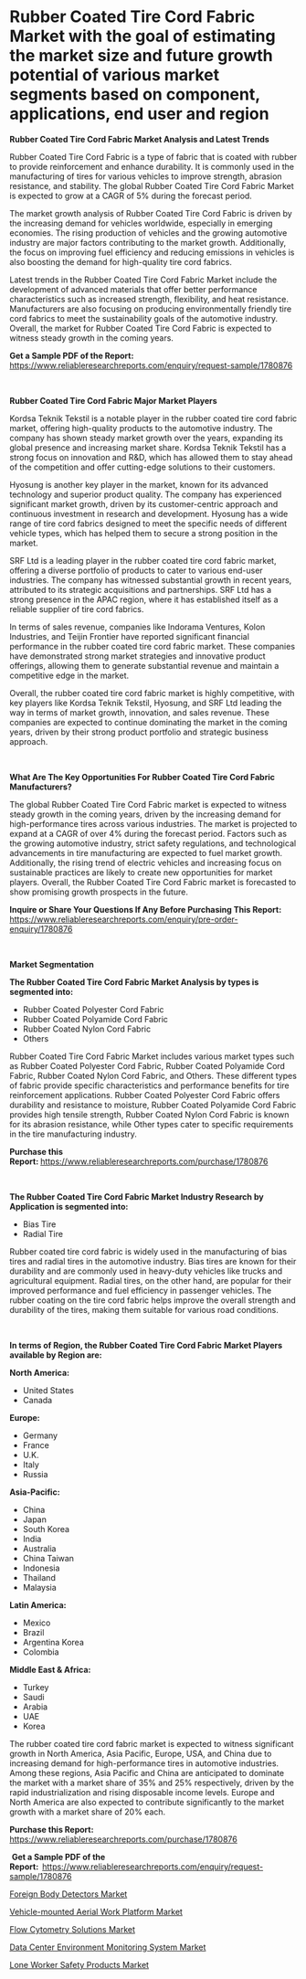 <p><h1>Rubber Coated Tire Cord Fabric Market with the goal of estimating the market size and future growth potential of various market segments based on component, applications, end user and region</h1></p><p><strong>Rubber Coated Tire Cord Fabric Market Analysis and Latest Trends</strong></p>
<p><p>Rubber Coated Tire Cord Fabric is a type of fabric that is coated with rubber to provide reinforcement and enhance durability. It is commonly used in the manufacturing of tires for various vehicles to improve strength, abrasion resistance, and stability. The global Rubber Coated Tire Cord Fabric Market is expected to grow at a CAGR of 5% during the forecast period.</p><p>The market growth analysis of Rubber Coated Tire Cord Fabric is driven by the increasing demand for vehicles worldwide, especially in emerging economies. The rising production of vehicles and the growing automotive industry are major factors contributing to the market growth. Additionally, the focus on improving fuel efficiency and reducing emissions in vehicles is also boosting the demand for high-quality tire cord fabrics.</p><p>Latest trends in the Rubber Coated Tire Cord Fabric Market include the development of advanced materials that offer better performance characteristics such as increased strength, flexibility, and heat resistance. Manufacturers are also focusing on producing environmentally friendly tire cord fabrics to meet the sustainability goals of the automotive industry. Overall, the market for Rubber Coated Tire Cord Fabric is expected to witness steady growth in the coming years.</p></p>
<p><strong>Get a Sample PDF of the Report:&nbsp;</strong> <a href="https://www.reliableresearchreports.com/enquiry/request-sample/1780876">https://www.reliableresearchreports.com/enquiry/request-sample/1780876</a></p>
<p>&nbsp;</p>
<p><strong>Rubber Coated Tire Cord Fabric Major Market Players</strong></p>
<p><p>Kordsa Teknik Tekstil is a notable player in the rubber coated tire cord fabric market, offering high-quality products to the automotive industry. The company has shown steady market growth over the years, expanding its global presence and increasing market share. Kordsa Teknik Tekstil has a strong focus on innovation and R&D, which has allowed them to stay ahead of the competition and offer cutting-edge solutions to their customers. </p><p>Hyosung is another key player in the market, known for its advanced technology and superior product quality. The company has experienced significant market growth, driven by its customer-centric approach and continuous investment in research and development. Hyosung has a wide range of tire cord fabrics designed to meet the specific needs of different vehicle types, which has helped them to secure a strong position in the market.</p><p>SRF Ltd is a leading player in the rubber coated tire cord fabric market, offering a diverse portfolio of products to cater to various end-user industries. The company has witnessed substantial growth in recent years, attributed to its strategic acquisitions and partnerships. SRF Ltd has a strong presence in the APAC region, where it has established itself as a reliable supplier of tire cord fabrics.</p><p>In terms of sales revenue, companies like Indorama Ventures, Kolon Industries, and Teijin Frontier have reported significant financial performance in the rubber coated tire cord fabric market. These companies have demonstrated strong market strategies and innovative product offerings, allowing them to generate substantial revenue and maintain a competitive edge in the market.</p><p>Overall, the rubber coated tire cord fabric market is highly competitive, with key players like Kordsa Teknik Tekstil, Hyosung, and SRF Ltd leading the way in terms of market growth, innovation, and sales revenue. These companies are expected to continue dominating the market in the coming years, driven by their strong product portfolio and strategic business approach.</p></p>
<p>&nbsp;</p>
<p><strong>What Are The Key Opportunities For Rubber Coated Tire Cord Fabric Manufacturers?</strong></p>
<p><p>The global Rubber Coated Tire Cord Fabric market is expected to witness steady growth in the coming years, driven by the increasing demand for high-performance tires across various industries. The market is projected to expand at a CAGR of over 4% during the forecast period. Factors such as the growing automotive industry, strict safety regulations, and technological advancements in tire manufacturing are expected to fuel market growth. Additionally, the rising trend of electric vehicles and increasing focus on sustainable practices are likely to create new opportunities for market players. Overall, the Rubber Coated Tire Cord Fabric market is forecasted to show promising growth prospects in the future.</p></p>
<p><strong>Inquire or Share Your Questions If Any Before Purchasing This Report:</strong> <a href="https://www.reliableresearchreports.com/enquiry/pre-order-enquiry/1780876">https://www.reliableresearchreports.com/enquiry/pre-order-enquiry/1780876</a></p>
<p>&nbsp;</p>
<p><strong>Market Segmentation</strong></p>
<p><strong>The Rubber Coated Tire Cord Fabric Market Analysis by types is segmented into:</strong></p>
<p><ul><li>Rubber Coated Polyester Cord Fabric</li><li>Rubber Coated Polyamide Cord Fabric</li><li>Rubber Coated Nylon Cord Fabric</li><li>Others</li></ul></p>
<p><p>Rubber Coated Tire Cord Fabric Market includes various market types such as Rubber Coated Polyester Cord Fabric, Rubber Coated Polyamide Cord Fabric, Rubber Coated Nylon Cord Fabric, and Others. These different types of fabric provide specific characteristics and performance benefits for tire reinforcement applications. Rubber Coated Polyester Cord Fabric offers durability and resistance to moisture, Rubber Coated Polyamide Cord Fabric provides high tensile strength, Rubber Coated Nylon Cord Fabric is known for its abrasion resistance, while Other types cater to specific requirements in the tire manufacturing industry.</p></p>
<p><strong>Purchase this Report:&nbsp;</strong><a href="https://www.reliableresearchreports.com/purchase/1780876">https://www.reliableresearchreports.com/purchase/1780876</a></p>
<p>&nbsp;</p>
<p><strong>The Rubber Coated Tire Cord Fabric Market Industry Research by Application is segmented into:</strong></p>
<p><ul><li>Bias Tire</li><li>Radial Tire</li></ul></p>
<p><p>Rubber coated tire cord fabric is widely used in the manufacturing of bias tires and radial tires in the automotive industry. Bias tires are known for their durability and are commonly used in heavy-duty vehicles like trucks and agricultural equipment. Radial tires, on the other hand, are popular for their improved performance and fuel efficiency in passenger vehicles. The rubber coating on the tire cord fabric helps improve the overall strength and durability of the tires, making them suitable for various road conditions.</p></p>
<p>&nbsp;</p>
<p><strong>In terms of Region, the Rubber Coated Tire Cord Fabric Market Players available by Region are:</strong></p>
<p>
    <p> <strong> North America: </strong>
        <ul>
            <li>United States</li>
            <li>Canada</li>
        </ul>
        </p> 
    <p> <strong> Europe: </strong>
        <ul>
            <li>Germany</li>
            <li>France</li>
            <li>U.K.</li>
            <li>Italy</li>
            <li>Russia</li>
        </ul>
        </p> 
    <p> <strong> Asia-Pacific: </strong>
        <ul>
            <li>China</li>
            <li>Japan</li>
            <li>South Korea</li>
            <li>India</li>
            <li>Australia</li>
            <li>China Taiwan</li>
            <li>Indonesia</li>
            <li>Thailand</li>
            <li>Malaysia</li>
        </ul>
        </p> 
    <p> <strong> Latin America: </strong>
        <ul>
            <li>Mexico</li>
            <li>Brazil</li>
            <li>Argentina Korea</li>
            <li>Colombia</li>
        </ul>
        </p> 
    <p> <strong> Middle East & Africa: </strong>
        <ul>
            <li>Turkey</li>
            <li>Saudi</li>
            <li>Arabia</li>
            <li>UAE</li>
            <li>Korea</li>
        </ul>
    </p>
    </p>
<p><p>The rubber coated tire cord fabric market is expected to witness significant growth in North America, Asia Pacific, Europe, USA, and China due to increasing demand for high-performance tires in automotive industries. Among these regions, Asia Pacific and China are anticipated to dominate the market with a market share of 35% and 25% respectively, driven by the rapid industrialization and rising disposable income levels. Europe and North America are also expected to contribute significantly to the market growth with a market share of 20% each.</p></p>
<p><strong>Purchase this Report: </strong><a href="https://www.reliableresearchreports.com/purchase/1780876">https://www.reliableresearchreports.com/purchase/1780876</a></p>
<p>&nbsp;<strong>Get a Sample PDF of the Report:&nbsp;&nbsp;</strong><a href="https://www.reliableresearchreports.com/enquiry/request-sample/1780876">https://www.reliableresearchreports.com/enquiry/request-sample/1780876</a></p>
<p><strong></strong></p>
<p><p><a href="https://github.com/luckyshygirl/Market-Research-Report-List-3/blob/main/foreign-body-detectors-market.md">Foreign Body Detectors Market</a></p><p><a href="https://github.com/vimar16th/Market-Research-Report-List-3/blob/main/vehicle-mounted-aerial-work-platform-market.md">Vehicle-mounted Aerial Work Platform Market</a></p><p><a href="https://medium.com/@petrajones35/decoding-flow-cytometry-solutions-market-metrics-market-share-trends-and-growth-patterns-5cbebdd138f4">Flow Cytometry Solutions Market</a></p><p><a href="https://medium.com/@petrajones35/data-center-environment-monitoring-system-market-report-reveals-the-latest-trends-and-growth-849023e0f4f1">Data Center Environment Monitoring System Market</a></p><p><a href="https://medium.com/@petrajones35/lone-worker-safety-products-market-size-cagr-trends-2024-2030-1436095c9358">Lone Worker Safety Products Market</a></p></p>